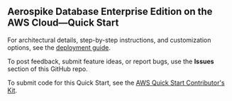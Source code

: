 ## Aerospike Database Enterprise Edition on the AWS Cloud—Quick Start

For architectural details, step-by-step instructions, and customization options, see the [deployment guide](https://aws-quickstart.github.io/quickstart-aerospike/).

To post feedback, submit feature ideas, or report bugs, use the **Issues** section of this GitHub repo. 

To submit code for this Quick Start, see the [AWS Quick Start Contributor's Kit](https://aws-quickstart.github.io/).
